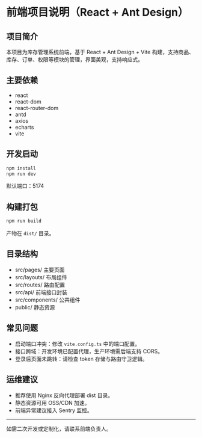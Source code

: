 # 前端项目说明（React + Ant Design）

## 项目简介
本项目为库存管理系统前端，基于 React + Ant Design + Vite 构建，支持商品、库存、订单、权限等模块的管理，界面美观，支持响应式。

## 主要依赖
- react
- react-dom
- react-router-dom
- antd
- axios
- echarts
- vite

## 开发启动
```bash
npm install
npm run dev
```
默认端口：5174

## 构建打包
```bash
npm run build
```
产物在 `dist/` 目录。

## 目录结构
- src/pages/         主要页面
- src/layouts/       布局组件
- src/routes/        路由配置
- src/api/           前端接口封装
- src/components/    公共组件
- public/            静态资源

## 常见问题
- 启动端口冲突：修改 `vite.config.ts` 中的端口配置。
- 接口跨域：开发环境已配置代理，生产环境需后端支持 CORS。
- 登录后页面未跳转：请检查 token 存储与路由守卫逻辑。

## 运维建议
- 推荐使用 Nginx 反向代理部署 dist 目录。
- 静态资源可用 OSS/CDN 加速。
- 前端异常建议接入 Sentry 监控。

---
如需二次开发或定制化，请联系前端负责人。
